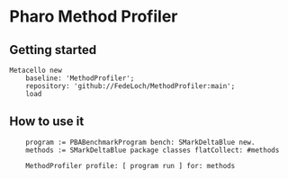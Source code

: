# Pharo Method Profiler

## Getting started

```Smalltalk
Metacello new
    baseline: 'MethodProfiler';
    repository: 'github://FedeLoch/MethodProfiler:main';
    load
```

## How to use it

```Smalltalk
    program := PBABenchmarkProgram bench: SMarkDeltaBlue new.
    methods := SMarkDeltaBlue package classes flatCollect: #methods

    MethodProfiler profile: [ program run ] for: methods
```
